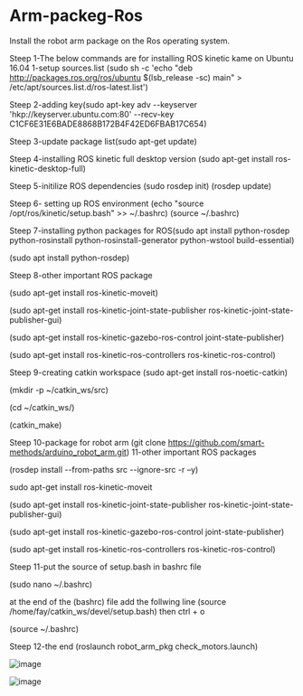 # Arm-packeg-Ros
Install the robot arm package on the Ros operating system.

Steep 1-The below commands are for installing ROS kinetic kame on Ubuntu 16.04 1-setup sources.list (sudo sh -c 'echo "deb http://packages.ros.org/ros/ubuntu $(lsb_release -sc) main" > /etc/apt/sources.list.d/ros-latest.list')

Steep 2-adding key(sudo apt-key adv --keyserver 'hkp://keyserver.ubuntu.com:80' --recv-key C1CF6E31E6BADE8868B172B4F42ED6FBAB17C654)

Steep 3-update package list(sudo apt-get update)

Steep 4-installing ROS kinetic full desktop version (sudo apt-get install ros-kinetic-desktop-full)

Steep 5-initilize ROS dependencies (sudo rosdep init) (rosdep update)

Steep 6- setting up ROS environment (echo "source /opt/ros/kinetic/setup.bash" >> ~/.bashrc) (source ~/.bashrc)

Steep 7-installing python packages for ROS(sudo apt install python-rosdep python-rosinstall python-rosinstall-generator python-wstool build-essential)

(sudo apt install python-rosdep)

Steep 8-other important ROS package

(sudo apt-get install ros-kinetic-moveit)

(sudo apt-get install ros-kinetic-joint-state-publisher ros-kinetic-joint-state-publisher-gui)

(sudo apt-get install ros-kinetic-gazebo-ros-control joint-state-publisher)

(sudo apt-get install ros-kinetic-ros-controllers ros-kinetic-ros-control)

Steep 9-creating catkin workspace (sudo apt-get install ros-noetic-catkin)

(mkdir -p ~/catkin_ws/src)

(cd ~/catkin_ws/)

(catkin_make)


Steep 10-package for robot arm (git clone https://github.com/smart-methods/arduino_robot_arm.git) 11-other important ROS packages

(rosdep install --from-paths src --ignore-src -r –y)

sudo apt-get install ros-kinetic-moveit

(sudo apt-get install ros-kinetic-joint-state-publisher ros-kinetic-joint-state-publisher-gui)

(sudo apt-get install ros-kinetic-gazebo-ros-control joint-state-publisher)

(sudo apt-get install ros-kinetic-ros-controllers ros-kinetic-ros-control)

Steep 11-put the source of setup.bash in bashrc file

(sudo nano ~/.bashrc)

at the end of the (bashrc) file add the follwing line (source /home/fay/catkin_ws/devel/setup.bash) then ctrl + o

(source ~/.bashrc)

Steep 12-the end (roslaunch robot_arm_pkg check_motors.launch)

![image](https://user-images.githubusercontent.com/108034996/182002775-336ac894-64aa-405b-a87c-fceb29a01b13.png)

![image](https://user-images.githubusercontent.com/108034996/182002803-82394fc8-9fd8-47af-a9a1-68e6b41848ef.png)


